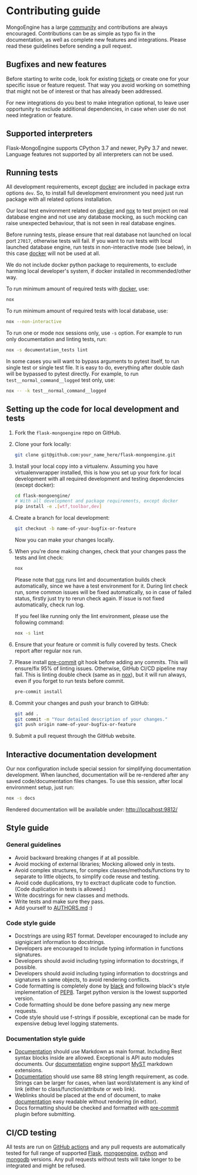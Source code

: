 # Contributing guide

MongoEngine has a large [community] and contributions are always encouraged.
Contributions can be as simple as typo fix in the documentation, as well as complete
new features and integrations. Please read these guidelines before sending a pull
request.

## Bugfixes and new features

Before starting to write code, look for existing [tickets] or create one for your
specific issue or feature request. That way you avoid working on something
that might not be of interest or that has already been addressed.

For new integrations do you best to make integration optional, to leave user
opportunity to exclude additional dependencies, in case when user do not need
integration or feature.

## Supported interpreters

Flask-MongoEngine supports CPython 3.7 and newer, PyPy 3.7 and newer. Language features
not supported by all interpreters can not be used.

## Running tests

All development requirements, except [docker] are included in package extra options
`dev`. So, to install full development environment you need just run package with
all related options installation.

Our local test environment related on [docker] and [nox] to test project on real
database engine and not use any database mocking, as such mocking can raise unexpected
behaviour, that is not seen in real database engines.

Before running tests, please ensure that real database not launched on local port
``27017``, otherwise tests will fail. If you want to run tests with local launched
database engine, run tests in non-interactive mode (see below), in this case [docker]
will not be used at all.

We do not include docker python package to requirements, to exclude harming local
developer's system, if docker installed in recommended/other way.

To run minimum amount of required tests with [docker], use:

```bash
nox
```

To run minimum amount of required tests with local database, use:

```bash
nox --non-interactive
```

To run one or mode nox sessions only, use `-s` option. For example to run only
documentation and linting tests, run:

```bash
nox -s documentation_tests lint
```

In some cases you will want to bypass arguments to pytest itself, to run single test
or single test file. It is easy to do, everything after double dash will be bypassed
to pytest directly. For example, to run ``test__normal_command__logged`` test only, use:

```bash
nox -- -k test__normal_command__logged
```

## Setting up the code for local development and tests

1. Fork the `flask-mongoengine` repo on GitHub.
2. Clone your fork locally:

   ```bash
   git clone git@github.com:your_name_here/flask-mongoengine.git
   ```

3. Install your local copy into a virtualenv. Assuming you have virtualenvwrapper
   installed, this is how you set up your fork for local development with all
   required development and testing dependencies (except docker):

   ```bash
   cd flask-mongoengine/
   # With all development and package requirements, except docker
   pip install -e .[wtf,toolbar,dev]
   ```

4. Create a branch for local development:

   ```bash
   git checkout -b name-of-your-bugfix-or-feature
   ```

   Now you can make your changes locally.
5. When you're done making changes, check that your changes pass the tests and lint
   check:

   ```bash
   nox
   ```

   Please note that [nox] runs lint and documentation builds check automatically,
   since we have a test environment for it. During lint check run, some common
   issues will be fixed automatically, so in case of failed status, firstly just try
   to rerun check again. If issue is not fixed automatically, check run log.

   If you feel like running only the lint environment, please use the following command:

   ```bash
   nox -s lint
   ```

6. Ensure that your feature or commit is fully covered by tests. Check report after
   regular nox run.
7. Please install [pre-commit] git hook before adding any commits. This will
   ensure/fix 95% of linting issues. Otherwise, GitHub CI/CD pipeline may fail. This
   is linting double check (same as in [nox]), but it will run always, even if you
   forget to run tests before commit.

   ```bash
   pre-commit install
   ```

8. Commit your changes and push your branch to GitHub:

   ```bash
   git add .
   git commit -m "Your detailed description of your changes."
   git push origin name-of-your-bugfix-or-feature
   ```

9. Submit a pull request through the GitHub website.

## Interactive documentation development

Our nox configuration include special session for simplifying documentation
development. When launched, documentation will be re-rendered after any saved
code/documentation files changes. To use this session, after local environment setup,
just run:

```bash
nox -s docs
```

Rendered documentation will be available under: <http://localhost:9812/>

## Style guide

### General guidelines

- Avoid backward breaking changes if at all possible.
- Avoid mocking of external libraries; Mocking allowed only in tests.
- Avoid complex structures, for complex classes/methods/functions try to separate to
  little objects, to simplify code reuse and testing.
- Avoid code duplications, try to exctract duplicate code to function. (Code
  duplication in tests is allowed.)
- Write docstrings for new classes and methods.
- Write tests and make sure they pass.
- Add yourself to [AUTHORS.md] :)

### Code style guide

- Docstrings are using RST format. Developer encouraged to include any signigicant
  information to docstrings.
- Developers are encouraged to include typing information in functions signatures.
- Developers should avoid including typing information to docstrings, if possible.
- Developers should avoid including typing information to docstrings and signatures
  in same objects, to avoid rendering conflicts.
- Code formatting is completely done by [black] and following black's style
  implementation of [PEP8]. Target python version is the lowest supported version.
- Code formatting should be done before passing any new merge requests.
- Code style should use f-strings if possible, exceptional can be made for expensive
  debug level logging statements.

### Documentation style guide

- [Documentation] should use Markdown as main format. Including Rest syntax blocks
  inside are allowed. Exceptional is API auto modules documents. Our [documentation]
  engine support [MyST] markdown extensions.
- [Documentation] should use same 88 string length requirement, as code. Strings can
  be larger for cases, when last word/statement is any kind of link (either to
  class/function/attribute or web link).
- Weblinks should be placed at the end of document, to make [documentation] easy
  readable without rendering (in editor).
- Docs formatting should be checked and formatted with [pre-commit] plugin before
  submitting.

## CI/CD testing

All tests are run on [GitHub actions] and any pull requests are automatically tested
for full range of supported [Flask], [mongoengine], [python] and [mongodb] versions.
Any pull requests without tests will take longer to be integrated and might be refused.

[community]: AUTHORS.md

[tickets]: https://github.com/MongoEngine/flask-mongoengine/issues?state=open

[PEP8]: http://www.python.org/dev/peps/pep-0008/

[black]: https://github.com/psf/black

[pre-commit]: https://pre-commit.com/

[GitHub actions]: https://github.com/idoshr/flask-mongoengine/actions

[Flask]: https://github.com/pallets/flask

[mongoengine]: https://github.com/MongoEngine/mongoengine

[python]: https://www.python.org/

[mongodb]: https://www.mongodb.com/

[AUTHORS.md]: AUTHORS.md

[documentation]: https://flask-mongoengine-3.readthedocs.io/en/latest/

[nox]: https://nox.thea.codes/en/stable/usage.html

[docker]: https://www.docker.com/

[MyST]: https://myst-parser.readthedocs.io/en/latest/syntax/syntax.html
